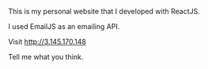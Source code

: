 This is my personal website that I developed with ReactJS.

I used EmailJS as an emailing API.

Visit http://3.145.170.148

Tell me what you think.